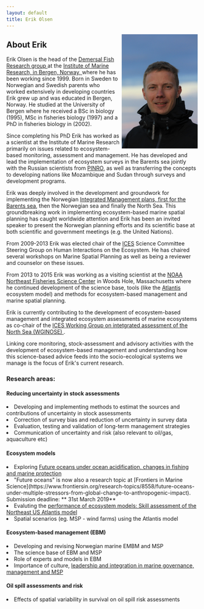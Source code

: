 ```yaml
---
layout: default
title: Erik Olsen
---
```


<img src="/assets/erik_ute.jpg" style="float: right;  width: 200px;  padding:0px 0px 0px 5px;"/>

## About Erik 



Erik Olsen is the head of the <a href="http://www.imr.no/forskning/faggrupper/bunnfisk/en"> Demersal Fish Research group </a> at the <a href="http://www.imr.no">Institute of Marine Research, in Bergen, Norway, </a> where he has been working since 1999. Born in Sweden to Norwegian and Swedish parents who worked extensively in developing countries Erik grew up and was educated in Bergen, Norway. He studied at the University of Bergen where he received a BSc in biology (1995), MSc in fisheries biology (1997) and a PhD in fisheries biology in (2002).

Since completing his PhD Erik has worked as a scientist at the Institute of Marine Research primarily on issues related to ecosystem-based monitoring, assessment and management. He has developed and lead the implementation of ecosystem surveys in the Barents sea jointly with the Russian scientists from <a href="http://www.pinro.ru">PINRO</a>, as well as transferring the concepts to developing nations like Mozambique and Sudan through surveys and development programs. 

Erik was deeply involved in the development and groundwork for implementing the Norwegian <a href="http://www.regjeringen.no/en/dep/kld/Selected-topics/department-for-marine-management-and-pol/havforvaltning/integrated-management-of-the-barents-sea.html?id=87148">Integrated Management plans, first for the  Barents sea</a>, then the Norwegian sea and finally the North Sea. This groundbreaking work in implementing ecosystem-based marine spatial planning has caught worldwide attention and Erik has been an invited speaker to present the Norwegian planning efforts and its scientific base at both scientific and government meetings (e.g. the United Nations). 

From 2009-2013 Erik was elected chair of the <a href="http://www.ices.dk">ICES</a> Science Committee Steering Group on Human Interactions on the Ecosystem. He has chaired several workshops on Marine Spatial Planning as well as being a reviewer and counselor on these issues. 

From 2013 to 2015 Erik was working as a visiting scientist at the <a href="http://nefsc.noaa.gov"> NOAA Northeast Fisheries Science Center</a> in Woods Hole, Massachusetts where he continued development of the science base, tools (like the <a href="http://www.csiro.au/organisation-structure/divisions/marine--atmospheric-research/atlantis-ecosystem-model"> Atlantis </a> ecosystem model) and methods for ecosystem-based management and marine spatial planning.  

Erik is currently contributing to the development of ecosystem-based management and integrated ecosystem assessments of marine ecosystems as co-chair of the <a href="http://www.ices.dk/community/groups/Pages/WGINOSE.aspx"> ICES Working Group on intetgrated assessment of the North Sea (WGINOSE) </a>. 

Linking core monitoring, stock-assessment and advisory activities with the development of ecosystem-based management and understanding how this science-based advice feeds into the socio-ecological systems we manage is the focus of Erik's current research.
 


### Research areas:

#### Reducing uncertainty in stock assessments
<li>  Developing and implementing methods to estimat the sources and contributions of uncertainty in stock assessments </li>
<li> Correction of survey bias and reduction of uncertainty in survey data </li>
<li> Evaluation, testing and validation of long-term management strategies </li>
<li> Communication of uncertainty and risk (also relevant to oil/gas, aquaculture etc) </li>


#### Ecosystem models 
<li> Exploring <a href="https://www.frontiersin.org/articles/10.3389/fmars.2018.00064/full"> Future oceans under ocean acidification, changes in fishing and marine protection </a> </li>
<li> "Future oceans" is now also a research topic at [Frontiers in Marine Science](https://www.frontiersin.org/research-topics/8558/future-oceans-under-multiple-stressors-from-global-change-to-anthropogenic-impact). Submission deadline: ** 31st March 2019**
<li> Evaluting the <a href="http://journals.plos.org/plosone/article?id=10.1371/journal.pone.0146467"> performance of ecosystem models: Skill assessment of the Northeast US Atlantis model </a></li>
<li> Spatial scenarios (eg. MSP - wind farms) using the Atlantis model </li>


#### Ecosystem-based management (EBM)
<li> Developing and revising Norwegian marine EMBM and MSP </li>
<li> The science base of EBM and MSP </li>
<li> Role of experts and models in EBM </li>
<li> Importance of culture, <a href="http://erikjsolsen.github.io/research/blog/2014/10/09/MSPintegration/"> leadership and integration in marine governance, management and MSP </a></li>

#### Oil spill assessments and risk
<li> Effects of spatial variability in survival on oil spill risk assessments</li>



